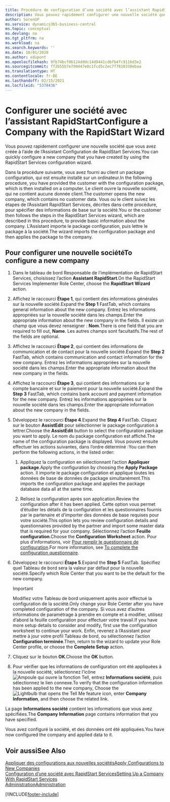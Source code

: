 ```yaml
---
title: Procédure de configuration d’une société avec l’assistant RapidStart | Microsoft Docs
description: Vous pouvez rapidement configurer une nouvelle société que vous avez créée à l’aide de l’Assistant Configuration de RapidStart Services.
author: SorenGP
ms.service: dynamics365-business-central
ms.topic: conceptual
ms.devlang: na
ms.tgt_pltfrm: na
ms.workload: na
ms.search.keywords: ''
ms.date: 10/01/2020
ms.author: edupont
ms.openlocfilehash: 9fb74bcf0b124dddc14d9441cdbfb4fc9116d3e2
ms.sourcegitcommit: ff2b55b7e790447e0c1fcd5c2ec7f7610338ebaa
ms.translationtype: HT
ms.contentlocale: fr-BE
ms.lasthandoff: 02/15/2021
ms.locfileid: "5378436"
---
```

# <a name="configure-a-company-with-the-rapidstart-wizard"></a><span data-ttu-id="0a467-103">Configurer une société avec l’assistant RapidStart</span><span class="sxs-lookup"><span data-stu-id="0a467-103">Configure a Company with the RapidStart Wizard</span></span>
<span data-ttu-id="0a467-104">Vous pouvez rapidement configurer une nouvelle société que vous avez créée à l’aide de l’Assistant Configuration de RapidStart Services.</span><span class="sxs-lookup"><span data-stu-id="0a467-104">You can quickly configure a new company that you have created by using the RapidStart Services configuration wizard.</span></span>

<span data-ttu-id="0a467-105">Dans la procédure suivante, vous avez fourni au client un package configuration, qui est ensuite installé sur un ordinateur.</span><span class="sxs-lookup"><span data-stu-id="0a467-105">In the following procedure, you have provided the customer with the configuration package, which is then installed on a computer.</span></span> <span data-ttu-id="0a467-106">Le client ouvre la nouvelle société, qui ne contient aucune donnée client.</span><span class="sxs-lookup"><span data-stu-id="0a467-106">The customer opens the new company, which contains no customer data.</span></span> <span data-ttu-id="0a467-107">Vous ou le client suivez les étapes de l’Assistant RapidStart Services, décrites dans cette procédure, pour spécifier des informations de base sur la société.</span><span class="sxs-lookup"><span data-stu-id="0a467-107">You or the customer then follows the steps in the RapidStart Services wizard, which are described in this procedure, to provide basic information about the company.</span></span> <span data-ttu-id="0a467-108">L’Assistant importe le package configuration, puis lettre le package à la société.</span><span class="sxs-lookup"><span data-stu-id="0a467-108">The wizard imports the configuration package and then applies the package to the company.</span></span>  

## <a name="to-configure-a-new-company"></a><span data-ttu-id="0a467-109">Pour configurer une nouvelle société</span><span class="sxs-lookup"><span data-stu-id="0a467-109">To configure a new company</span></span>  
1. <span data-ttu-id="0a467-110">Dans le tableau de bord Responsable de l’implémentation de RapidStart Services, choisissez l’action **Assistant RapidStart**.</span><span class="sxs-lookup"><span data-stu-id="0a467-110">On the RapidStart Services Implementer Role Center, choose the **RapidStart Wizard** action.</span></span>  
2. <span data-ttu-id="0a467-111">Affichez le raccourci **Étape 1**, qui contient des informations générales sur la nouvelle société.</span><span class="sxs-lookup"><span data-stu-id="0a467-111">Expand the **Step 1** FastTab, which contains general information about the new company.</span></span> <span data-ttu-id="0a467-112">Entrez les informations appropriées sur la nouvelle société dans les champs.</span><span class="sxs-lookup"><span data-stu-id="0a467-112">Enter the appropriate information about the new company in the fields.</span></span> <span data-ttu-id="0a467-113">Il existe un champ que vous devez renseigner : **Nom**.</span><span class="sxs-lookup"><span data-stu-id="0a467-113">There is one field that you are required to fill out, **Name**.</span></span> <span data-ttu-id="0a467-114">Les autres champs sont facultatifs.</span><span class="sxs-lookup"><span data-stu-id="0a467-114">The rest of the fields are optional.</span></span>  
3. <span data-ttu-id="0a467-115">Affichez le raccourci **Étape 2**, qui contient des informations de communication et de contact pour la nouvelle société.</span><span class="sxs-lookup"><span data-stu-id="0a467-115">Expand the **Step 2** FastTab, which contains communication and contact information for the new company.</span></span> <span data-ttu-id="0a467-116">Entrez les informations appropriées sur la nouvelle société dans les champs.</span><span class="sxs-lookup"><span data-stu-id="0a467-116">Enter the appropriate information about the new company in the fields.</span></span>
4. <span data-ttu-id="0a467-117">Affichez le raccourci **Étape 3**, qui contient des informations sur le compte bancaire et sur le paiement pour la nouvelle société.</span><span class="sxs-lookup"><span data-stu-id="0a467-117">Expand the **Step 3** FastTab, which contains bank account and payment information for the new company.</span></span> <span data-ttu-id="0a467-118">Entrez les informations appropriées sur la nouvelle société dans les champs.</span><span class="sxs-lookup"><span data-stu-id="0a467-118">Enter the appropriate information about the new company in the fields.</span></span>  
5. <span data-ttu-id="0a467-119">Développez le raccourci **Étape 4**.</span><span class="sxs-lookup"><span data-stu-id="0a467-119">Expand the **Step 4** FastTab.</span></span> <span data-ttu-id="0a467-120">Cliquez sur le bouton **AssistEdit** pour sélectionner le package configuration à lettrer.</span><span class="sxs-lookup"><span data-stu-id="0a467-120">Choose the **AssistEdit** button to select the configuration package you want to apply.</span></span> <span data-ttu-id="0a467-121">Le nom du package configuration est affiché.</span><span class="sxs-lookup"><span data-stu-id="0a467-121">The name of the configuration package is displayed.</span></span> <span data-ttu-id="0a467-122">Vous pouvez ensuite effectuer les actions suivantes, dans l’ordre déterminé :</span><span class="sxs-lookup"><span data-stu-id="0a467-122">You can then perform the following actions, in the listed order:</span></span>  

    1. <span data-ttu-id="0a467-123">Appliquez la configuration en sélectionnant l’action **Appliquer package**.</span><span class="sxs-lookup"><span data-stu-id="0a467-123">Apply the configuration by choosing the **Apply Package** action.</span></span> <span data-ttu-id="0a467-124">Il importe le package configuration et applique toutes les données de base de données de package simultanément.</span><span class="sxs-lookup"><span data-stu-id="0a467-124">This imports the configuration package and applies the package database data all at the same time.</span></span>  

    2. <span data-ttu-id="0a467-125">Relisez la configuration après son application.</span><span class="sxs-lookup"><span data-stu-id="0a467-125">Review the configuration after it has been applied.</span></span> <span data-ttu-id="0a467-126">Cette option vous permet d’étudier les détails de la configuration et les questionnaires fournis par le partenaire et d’importer des données de base requises pour votre société.</span><span class="sxs-lookup"><span data-stu-id="0a467-126">This option lets you review configuration details and questionnaires provided by the partner and import some master data that is required for your company.</span></span> <span data-ttu-id="0a467-127">Sélectionnez l’action **Feuille configuration**.</span><span class="sxs-lookup"><span data-stu-id="0a467-127">Choose the **Configuration Worksheet** action.</span></span> <span data-ttu-id="0a467-128">Pour plus d’informations, voir [Pour remplir le questionnaire de configuration](admin-gather-customer-setup-values.md#to-complete-the-configuration-questionnaire).</span><span class="sxs-lookup"><span data-stu-id="0a467-128">For more information, see [To complete the configuration questionnaire](admin-gather-customer-setup-values.md#to-complete-the-configuration-questionnaire).</span></span>  

6. <span data-ttu-id="0a467-129">Développez le raccourci **Étape 5**.</span><span class="sxs-lookup"><span data-stu-id="0a467-129">Expand the **Step 5** FastTab.</span></span> <span data-ttu-id="0a467-130">Spécifiez quel Tableau de bord sera la valeur par défaut pour la nouvelle société.</span><span class="sxs-lookup"><span data-stu-id="0a467-130">Specify which Role Center that you want to be the default for the new company.</span></span>  

    > [!IMPORTANT]  
    >  <span data-ttu-id="0a467-131">Modifiez votre Tableau de bord uniquement après avoir effectué la configuration de la société.</span><span class="sxs-lookup"><span data-stu-id="0a467-131">Only change your Role Center after you have completed configuration of the company.</span></span> <span data-ttu-id="0a467-132">Si vous avez d’autres informations de paramétrage à prendre en compte et à modifier, utilisez d’abord la feuille configuration pour effectuer votre travail.</span><span class="sxs-lookup"><span data-stu-id="0a467-132">If you have more setup details to consider and modify, first use the configuration worksheet to continue your work.</span></span> <span data-ttu-id="0a467-133">Enfin, revenez à l’Assistant pour mettre à jour votre profil Tableau de bord, ou sélectionnez l’action **Configuration terminée**.</span><span class="sxs-lookup"><span data-stu-id="0a467-133">Then, return to the wizard to update your Role Center profile, or choose the **Complete Setup** action.</span></span>

7. <span data-ttu-id="0a467-134">Cliquez sur le bouton **OK**.</span><span class="sxs-lookup"><span data-stu-id="0a467-134">Choose the **OK** button.</span></span>  
8. <span data-ttu-id="0a467-135">Pour vérifier que les informations de configuration ont été appliquées à la nouvelle société, sélectionnez l’icône ![Ampoule qui ouvre la fonction Tell](media/ui-search/search_small.png "Dites-moi ce que vous voulez faire"), entrez **Informations société**, puis sélectionnez le lien connexe.</span><span class="sxs-lookup"><span data-stu-id="0a467-135">To verify that the configuration information has been applied to the new company, Choose the ![Lightbulb that opens the Tell Me feature](media/ui-search/search_small.png "Tell me what you want to do") icon, enter **Company Information**, and then choose the related link.</span></span>

<span data-ttu-id="0a467-136">La page **Informations société** contient les informations que vous avez spécifiées.</span><span class="sxs-lookup"><span data-stu-id="0a467-136">The **Company Information** page contains information that you have specified.</span></span>   

<span data-ttu-id="0a467-137">Vous avez configuré la société, et des données ont été appliquées.</span><span class="sxs-lookup"><span data-stu-id="0a467-137">You have now configured the company and applied data to it.</span></span>  

## <a name="see-also"></a><span data-ttu-id="0a467-138">Voir aussi</span><span class="sxs-lookup"><span data-stu-id="0a467-138">See Also</span></span>  
[<span data-ttu-id="0a467-139">Appliquer des configurations aux nouvelles sociétés</span><span class="sxs-lookup"><span data-stu-id="0a467-139">Apply Configurations to New Companies</span></span>](admin-apply-configuration-to-new-companies.md)  
[<span data-ttu-id="0a467-140">Configuration d’une société avec RapidStart Services</span><span class="sxs-lookup"><span data-stu-id="0a467-140">Setting Up a Company With RapidStart Services</span></span>](admin-set-up-a-company-with-rapidstart.md)  
[<span data-ttu-id="0a467-141">Administration</span><span class="sxs-lookup"><span data-stu-id="0a467-141">Administration</span></span>](admin-setup-and-administration.md)


[!INCLUDE[footer-include](includes/footer-banner.md)]